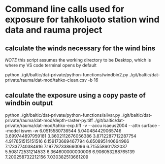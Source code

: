# Command line calls used for exposure for tahkoluoto station wind data and rauma project

## calculate the winds necessary for the wind bins

*NOTE* this script assumes the working directory to be Desktop, which is where my VS code terminal opens by default

python ./git/baltic/dat-private/python-functions/windbin2.py ./git/baltic/dat-private/rauma/dat-mod/tahko-clean.csv -b 16

## calculate the exposure using a copy paste of windbin output

python ./git/baltic/dat-private/python-functions/allvar.py ./git/baltic/dat-private/rauma/dat-mod/depth-raster-py.tiff ./git/baltic/dat-private/rauma/dat-mod/tahko-exp.tiff -v --accu isaeus2004 --attn surface --model iswm -w 6.0515580736544 5.040484429065746 3.699744897959181 3.3602112676056386 3.8712287712287754 4.917651515151516 6.159173669467794 6.650895140664966 7.17337740384616 7.197787338660096 6.715558601782037 5.508172531214533 6.364600000000006 6.906053268765139 7.200258732212156 7.030382513661209